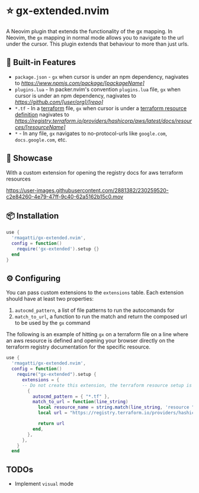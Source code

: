 # ⭐ gx-extended.nvim

A Neovim plugin that extends the functionality of the gx mapping.
In Neovim, the `gx` mapping in normal mode allows you to navigate to the url under the cursor. This plugin extends that behaviour to more than just urls.

## 🎉 Built-in Features
- `package.json` - `gx` when cursor is under an npm dependency, nagivates to _https://www.npmjs.com/package/[packageName]_
- `plugins.lua` - In packer.nvim's convention `plugins.lua` file, `gx` when cursor is under an npm dependency, nagivates to _https://github.com/[user/org]/[repo]_
- `*.tf` - In a [terraform](https://www.terraform.io/) file, `gx` when cursor is under a [terraform resource definition](https://developer.hashicorp.com/terraform/language/resources) nagivates to _https://registry.terraform.io/providers/hashicorp/aws/latest/docs/resources/[resourceName]_
- `*` - In any file, `gx` navigates to no-protocol-urls like `google.com`, `docs.google.com`, etc.

## 🚀 Showcase
With a custom extension for opening the registry docs for aws terraform resources

https://user-images.githubusercontent.com/2881382/230259520-c2e84260-4e79-47ff-9c40-62a5162b15c0.mov

## 📦 Installation

```lua
use {
  'rmagatti/gx-extended.nvim',
  config = function()
    require('gx-extended').setup {}
  end
}
```

## ⚙️  Configuring
You can pass custom extensions to the `extensions` table. Each extension should have at least two properties:
1. `autocmd_pattern`, a list of file patterns to run the autocomands for
2. `match_to_url`, a function to run the match and return the composed url to be used by the `gx` command

The following is an example of hitting `gx` on a terraform file on a line where an aws resource is defined and opening your browser directly on the terraform registry documentation for the specific resource.
```lua
use {
  'rmagatti/gx-extended.nvim',
  config = function()
    require("gx-extended").setup {
      extensions = {
      -- Do not create this extension, the terraform resource setup is already built-into the plugin. This is merely an example of a user-defined extension.
        {
          autocmd_pattern = { "*.tf" },
          match_to_url = function(line_string)
            local resource_name = string.match(line_string, 'resource "aws_([^"]*)"')
            local url = "https://registry.terraform.io/providers/hashicorp/aws/latest/docs/resources/" .. resource_name

            return url
          end,
        },
      },
    }
  end
```

## TODOs
- Implement `visual` mode

